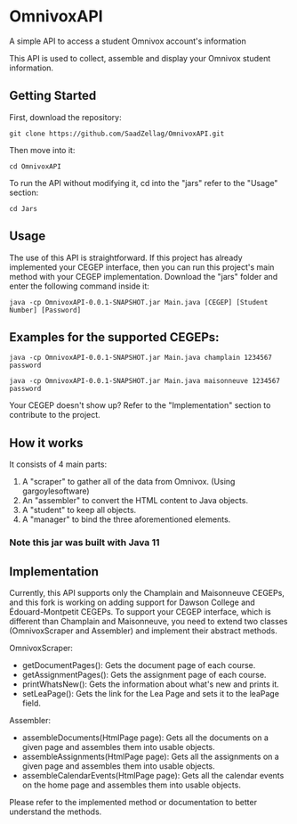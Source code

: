 # OmnivoxAPI
A simple API to access a student Omnivox account's information

This API is used to collect, assemble and display your Omnivox student information. 

## Getting Started
First, download the repository:
```
git clone https://github.com/SaadZellag/OmnivoxAPI.git
```
Then move into it:
```
cd OmnivoxAPI
```
To run the API without modifying it, cd into the "jars" refer to the "Usage" section:
```
cd Jars
```

## Usage
The use of this API is straightforward. If this project has already implemented your CEGEP interface, then you can run this project's main method with your CEGEP implementation. Download the "jars" folder and enter the following command inside it:
```
java -cp OmnivoxAPI-0.0.1-SNAPSHOT.jar Main.java [CEGEP] [Student Number] [Password]
```

## Examples for the supported CEGEPs:
```
java -cp OmnivoxAPI-0.0.1-SNAPSHOT.jar Main.java champlain 1234567 password
```
```
java -cp OmnivoxAPI-0.0.1-SNAPSHOT.jar Main.java maisonneuve 1234567 password
```

Your CEGEP doesn't show up? Refer to the "Implementation" section to contribute to the project.


## How it works
It consists of 4 main parts: 
1. A "scraper" to gather all of the data from Omnivox. (Using gargoylesoftware)
2. An "assembler" to convert the HTML content to Java objects.
3. A "student" to keep all objects.
4. A "manager" to bind the three aforementioned elements.

### Note this jar was built with Java 11

## Implementation
Currently, this API supports only the Champlain and Maisonneuve CEGEPs, and this fork is working on adding support for Dawson College and Édouard-Montpetit CEGEPs. To support your CEGEP interface, which is different than Champlain and Maisonneuve, you need to extend two classes (OmnivoxScraper and Assembler) and implement their abstract methods. 

OmnivoxScraper:
* getDocumentPages(): Gets the document page of each course.
* getAssignmentPages(): Gets the assignment page of each course.
* printWhatsNew(): Gets the information about what's new and prints it.
* setLeaPage(): Gets the link for the Lea Page and sets it to the leaPage field.

Assembler:
* assembleDocuments(HtmlPage page): Gets all the documents on a given page and assembles them into usable objects.
* assembleAssignments(HtmlPage page): Gets all the assignments on a given page and assembles them into usable objects.
* assembleCalendarEvents(HtmlPage page): Gets all the calendar events on the home page and assembles them into usable objects.

Please refer to the implemented method or documentation to better understand the methods.
